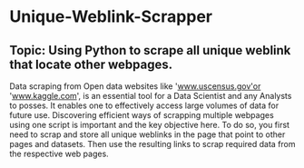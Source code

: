# Unique-Weblink-Scrapper

## Topic: Using Python to scrape all unique weblink that locate other webpages.

Data scraping from Open data websites like 'www.uscensus.gov'or 'www.kaggle.com', is an essential tool for a Data Scientist and any Analysts to posses. It enables one to effectively access large volumes of data for future use. Discovering efficient ways of scrapping multiple webpages using one script is important and the key objective here. To do so, you first need to scrap and store all unique weblinks in the page that point to other pages and datasets. Then use the resulting links to scrap required data from the respective web pages. 


